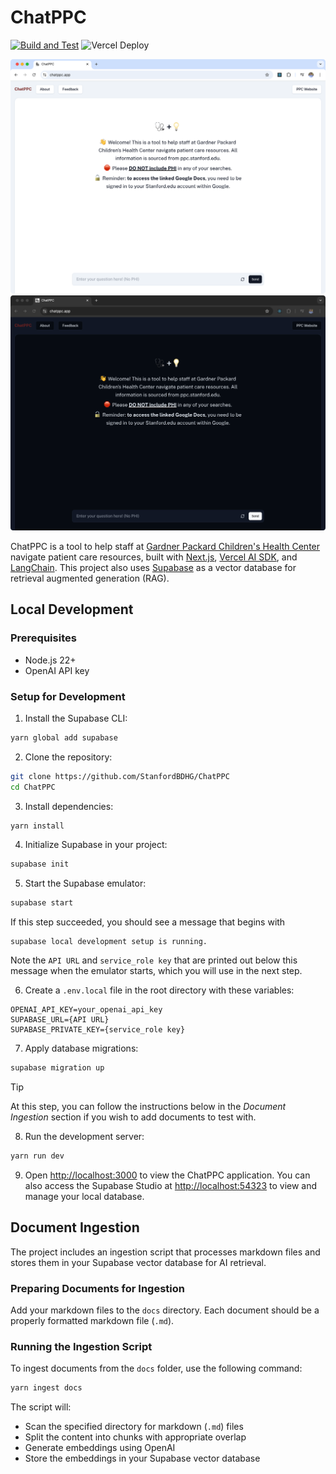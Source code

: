 # ChatPPC

[![Build and Test](https://github.com/StanfordBDHG/ChatPPC/actions/workflows/build-and-test.yml/badge.svg)](https://github.com/StanfordBDHG/ChatPPC/actions/workflows/build-and-test.yml) 
![Vercel Deploy](https://deploy-badge.vercel.app/vercel/chatppc)

![ChatPPC Screenshot](public/images/ChatPPC-screenshot-light.png#gh-light-mode-only)
![ChatPPC Screenshot](public/images/ChatPPC-screenshot-dark.png#gh-dark-mode-only)

ChatPPC is a tool to help staff at [Gardner Packard Children's Health Center](https://med.stanford.edu/ppc.html) navigate patient care resources, built with [Next.js](https://nextjs.org/), [Vercel AI SDK](https://sdk.vercel.ai/), and [LangChain](https://js.langchain.com/). This project also uses [Supabase](https://supabase.com/) as a vector database for retrieval augmented generation (RAG).

## Local Development

### Prerequisites

- Node.js 22+ 
- OpenAI API key

### Setup for Development

1. Install the Supabase CLI:
```bash
yarn global add supabase
```

2. Clone the repository:
```bash
git clone https://github.com/StanfordBDHG/ChatPPC
cd ChatPPC
```

3. Install dependencies:
```bash
yarn install
```

4. Initialize Supabase in your project:
```bash
supabase init
```

5. Start the Supabase emulator:
```bash
supabase start
```

If this step succeeded, you should see a message that begins with

```
supabase local development setup is running.
```

Note the `API URL` and `service_role key` that are printed out below this message when the emulator starts, which you will use in the next step.

6. Create a `.env.local` file in the root directory with these variables:
```env
OPENAI_API_KEY=your_openai_api_key
SUPABASE_URL={API URL}
SUPABASE_PRIVATE_KEY={service_role key}
```

7. Apply database migrations:
```bash
supabase migration up
```

> [!TIP]
> At this step, you can follow the instructions below in the *Document Ingestion* section if you wish to add documents to test with.

8. Run the development server:
```bash
yarn run dev
```

9. Open [http://localhost:3000](http://localhost:3000) to view the ChatPPC application. You can also access the Supabase Studio at [http://localhost:54323](http://localhost:54323) to view and manage your local database.


## Document Ingestion

The project includes an ingestion script that processes markdown files and stores them in your Supabase vector database for AI retrieval.

### Preparing Documents for Ingestion

Add your markdown files to the `docs` directory. Each document should be a properly formatted markdown file (`.md`).

### Running the Ingestion Script

To ingest documents from the `docs` folder, use the following command:
```bash
yarn ingest docs
```

The script will:
- Scan the specified directory for markdown (`.md`) files
- Split the content into chunks with appropriate overlap
- Generate embeddings using OpenAI
- Store the embeddings in your Supabase vector database

